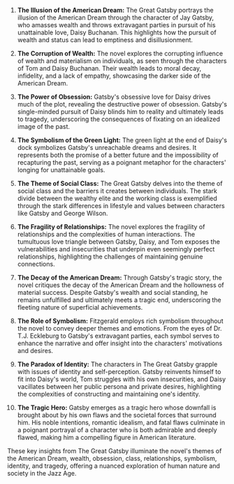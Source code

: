1. **The Illusion of the American Dream:** The Great Gatsby portrays the illusion of the American Dream through the character of Jay Gatsby, who amasses wealth and throws extravagant parties in pursuit of his unattainable love, Daisy Buchanan. This highlights how the pursuit of wealth and status can lead to emptiness and disillusionment.

2. **The Corruption of Wealth:** The novel explores the corrupting influence of wealth and materialism on individuals, as seen through the characters of Tom and Daisy Buchanan. Their wealth leads to moral decay, infidelity, and a lack of empathy, showcasing the darker side of the American Dream.

3. **The Power of Obsession:** Gatsby's obsessive love for Daisy drives much of the plot, revealing the destructive power of obsession. Gatsby's single-minded pursuit of Daisy blinds him to reality and ultimately leads to tragedy, underscoring the consequences of fixating on an idealized image of the past.

4. **The Symbolism of the Green Light:** The green light at the end of Daisy's dock symbolizes Gatsby's unreachable dreams and desires. It represents both the promise of a better future and the impossibility of recapturing the past, serving as a poignant metaphor for the characters' longing for unattainable goals.

5. **The Theme of Social Class:** The Great Gatsby delves into the theme of social class and the barriers it creates between individuals. The stark divide between the wealthy elite and the working class is exemplified through the stark differences in lifestyle and values between characters like Gatsby and George Wilson.

6. **The Fragility of Relationships:** The novel explores the fragility of relationships and the complexities of human interactions. The tumultuous love triangle between Gatsby, Daisy, and Tom exposes the vulnerabilities and insecurities that underpin even seemingly perfect relationships, highlighting the challenges of maintaining genuine connections.

7. **The Decay of the American Dream:** Through Gatsby's tragic story, the novel critiques the decay of the American Dream and the hollowness of material success. Despite Gatsby's wealth and social standing, he remains unfulfilled and ultimately meets a tragic end, underscoring the fleeting nature of superficial achievements.

8. **The Role of Symbolism:** Fitzgerald employs rich symbolism throughout the novel to convey deeper themes and emotions. From the eyes of Dr. T.J. Eckleburg to Gatsby's extravagant parties, each symbol serves to enhance the narrative and offer insight into the characters' motivations and desires.

9. **The Paradox of Identity:** The characters in The Great Gatsby grapple with issues of identity and self-perception. Gatsby reinvents himself to fit into Daisy's world, Tom struggles with his own insecurities, and Daisy vacillates between her public persona and private desires, highlighting the complexities of constructing and maintaining one's identity.

10. **The Tragic Hero:** Gatsby emerges as a tragic hero whose downfall is brought about by his own flaws and the societal forces that surround him. His noble intentions, romantic idealism, and fatal flaws culminate in a poignant portrayal of a character who is both admirable and deeply flawed, making him a compelling figure in American literature.

These key insights from The Great Gatsby illuminate the novel's themes of the American Dream, wealth, obsession, class, relationships, symbolism, identity, and tragedy, offering a nuanced exploration of human nature and society in the Jazz Age.